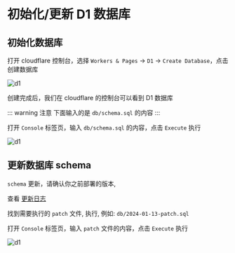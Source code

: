 # 初始化/更新 D1 数据库

## 初始化数据库

打开 cloudflare 控制台，选择 `Workers & Pages` -> `D1` -> `Create Database`，点击创建数据库

![d1](/ui_install/d1.png)

创建完成后，我们在 cloudflare 的控制台可以看到 D1 数据库

::: warning 注意
下面输入的是 `db/schema.sql` 的内容
:::

打开 `Console` 标签页，输入 `db/schema.sql` 的内容，点击 `Execute` 执行

![d1](/ui_install/d1-exec.png)

## 更新数据库 schema

`schema` 更新，请确认你之前部署的版本,

查看 [更新日志](https://github.com/dreamhunter2333/cloudflare_temp_email/blob/main/CHANGELOG.md)

找到需要执行的 `patch` 文件, 执行, 例如:  `db/2024-01-13-patch.sql`

打开 `Console` 标签页，输入 `patch` 文件的内容，点击 `Execute` 执行

![d1](/ui_install/d1-exec.png)
